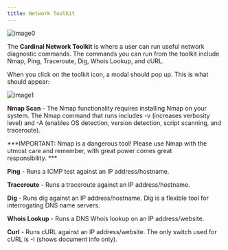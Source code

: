 ```yaml
---
title: Network Toolkit
---
```


![image0](http://cardinal.mcclunetechnologies.net/wp-content/uploads/2017/09/img_59c9aefe60e3c.png)

The **Cardinal Network Toolkit** is where a user can run useful network
diagnostic commands. The commands you can run from the toolkit include
Nmap, Ping, Traceroute, Dig, Whois Lookup, and cURL.

When you click on the toolkit icon, a modal should pop up. This is what
should appear:

![image1](http://cardinal.mcclunetechnologies.net/wp-content/uploads/2017/09/img_59c9af731931f.png)

**Nmap Scan** - The Nmap functionality requires installing Nmap on your
system. The Nmap command that runs includes -v (increases verbosity
level) and -A (enables OS detection, version detection, script scanning,
and traceroute).

***IMPORTANT: Nmap is a dangerous tool! Please use Nmap with the utmost
care and remember, with great power comes great responsibility. ***

**Ping** - Runs a ICMP test against an IP address/hostname.

**Traceroute** - Runs a traceroute against an IP address/hostname.

**Dig** - Runs dig against an IP address/hostname. Dig is a flexible
tool for interrogating DNS name servers.

**Whois Lookup** - Runs a DNS Whois lookup on an IP address/website.

**Curl** - Runs cURL against an IP address/website. The only switch used
for cURL is -I (shows document info only).